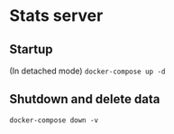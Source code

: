 # Stats server

## Startup
(In detached mode)
`docker-compose up -d`

## Shutdown and delete data
`docker-compose down -v`